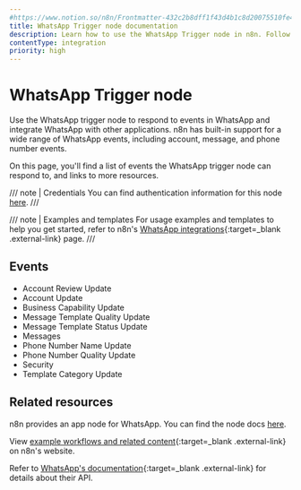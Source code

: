 ```yaml
---
#https://www.notion.so/n8n/Frontmatter-432c2b8dff1f43d4b1c8d20075510fe4
title: WhatsApp Trigger node documentation
description: Learn how to use the WhatsApp Trigger node in n8n. Follow technical documentation to integrate WhatsApp Trigger node into your workflows.
contentType: integration
priority: high
---
```


# WhatsApp Trigger node

Use the WhatsApp trigger node to respond to events in WhatsApp and integrate WhatsApp with other applications. n8n has built-in support for a wide range of WhatsApp events, including account, message, and phone number events.

On this page, you'll find a list of events the WhatsApp trigger node can respond to, and links to more resources.

///  note  | Credentials
You can find authentication information for this node [here](/integrations/builtin/credentials/whatsapp/).
///

///  note  | Examples and templates
For usage examples and templates to help you get started, refer to n8n's [WhatsApp integrations](https://n8n.io/integrations/whatsapp-trigger/){:target=_blank .external-link} page.
///

## Events

* Account Review Update
* Account Update
* Business Capability Update
* Message Template Quality Update
* Message Template Status Update
* Messages
* Phone Number Name Update
* Phone Number Quality Update
* Security
* Template Category Update

## Related resources

n8n provides an app node for WhatsApp. You can find the node docs [here](/integrations/builtin/app-nodes/n8n-nodes-base.whatsapp/).

View [example workflows and related content](https://n8n.io/integrations/whatsapp-trigger/){:target=_blank .external-link} on n8n's website.

Refer to [WhatsApp's documentation](https://developers.facebook.com/docs/whatsapp/cloud-api){:target=_blank .external-link} for details about their API.
